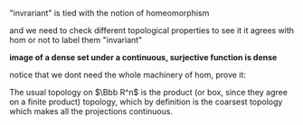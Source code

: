 "invrariant" is tied with the notion of homeomorphism 

and we need to check different topological properties to see it it agrees with hom or not to label them "invariant"



**image of a dense set under a continuous, surjective function is dense**

notice that we dont need the whole machinery of hom, prove it:


The usual topology on $\Bbb R^n$ is the product  (or box, since they agree on a finite product) topology, which by definition is the coarsest topology which makes all the projections continuous.